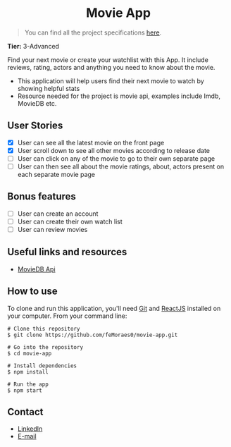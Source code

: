 <h1 align="center">Movie App</h1>

>You can find all the project specifications <a href="https://github.com/florinpop17/app-ideas/blob/master/Projects/3-Advanced/Movie-App.md">here</a>.

**Tier:** 3-Advanced

Find your next movie or create your watchlist with this App. It include reviews, rating, actors and anything you need to know about the movie.

-   This application will help users find their next movie to watch by showing helpful stats
-   Resource needed for the project is movie api, examples include Imdb, MovieDB etc.

## User Stories

-   [x] User can see all the latest movie on the front page
-   [x] User scroll down to see all other movies according to release date
-   [ ] User can click on any of the movie to go to their own separate page
-   [ ] User can then see all about the movie ratings, about, actors present on each separate movie page

## Bonus features

-   [ ] User can create an account
-   [ ] User can create their own watch list
-   [ ] User can review movies

<!-- <p align="center">
  <img width="200" src="print.project.screen"/>
</p> -->

## Useful links and resources

-   [MovieDB Api](https://developers.themoviedb.org/3)

## How to use

To clone and run this application, you'll need [Git](https://git-scm.com/downloads) and [ReactJS](https://reactjs.org/docs/getting-started.html) installed on your computer. From your command line:

```
# Clone this repository
$ git clone https://github.com/feMoraes0/movie-app.git

# Go into the repository
$ cd movie-app

# Install dependencies
$ npm install

# Run the app
$ npm start
```

## Contact
  - <a target="_blank" href="https://www.linkedin.com/in/fernando-moraes-48a26916a/">LinkedIn</a>
  - <a target="_blank" href="mailto:fernandomoraes.lopes@gmail.com">E-mail</a>
